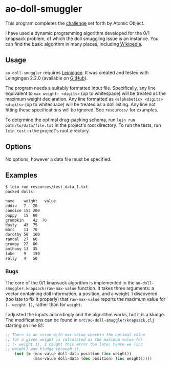 # ao-doll-smuggler

This program completes the
[challenge](https://github.com/micahalles/doll-smuggler) set forth by
Atomic Object.

I have used a dynamic programming algorithm developed for the 0/1
knapsack problem, of which the doll smuggling issue is an
instance. You can find the basic algorithm in many places, including
[Wikipedia](https://en.wikipedia.org/wiki/Knapsack_problem#0.2F1_Knapsack_Problem).

## Usage

`ao-doll-smuggler` requires [Leiningen](http://leiningen.org/). It was
created and tested with Leingingen 2.2.0 (available on
[GitHub](https://raw.github.com/technomancy/leiningen/stable/bin/lein)).

The program needs a suitably formatted input file. Specifically, any
line equivalent to `max weight: <digits>` (up to whitespace) will be
treated as the maximum weight declaration. Any line formatted as
`<alphabetic> <digits> <digits>` (up to whitespace) will be treated as
a doll listing. Any line not fitting these specifications will be
ignored. See `resources/` for examples.

To determine the optimal drug-packing schema, run `lein run
path/to/data/file.txt` in the project's root directory. To run the
tests, run `lein test` in the project's root directory.

## Options

No options, however a data file must be specified.

## Examples

```sh
$ lein run resources/test_data_1.txt
packed dolls:

name    weight   value
eddie	7	20
candice	153	200
puppy	15	60
grumpkin	42	70
dusty	43	75
marc	11	70
dorothy	50	160
randal	27	60
grumpy	22	80
anthony	13	35
luke	9	150
sally	4	50
```

### Bugs

The core of the 0/1 knapsack algorithm is implemented in the
`ao-doll-smuggler.knapsack/raw-max-value` function. It takes three
arguments: a vector containing doll information, a position, and a
weight. I discovered (too late to fix it properly) that
`raw-max-value` reports the maximum value for `(- weight 1)`, rather
than for `weight`.

I adjusted the inputs accordingly and the algorithm works, but it is a
kludge. The modifications can be found in
`src/ao-doll-smuggler/knapsack.clj` starting on line 81:

```clojure
;; There is an issue with max-value wherein the optimal value
;; for a given weight is calculated as the maximum value for
;; (- weight 1). I caught this error too late; hence we (inc
;; weight) and kludge through it.
    (not (= (max-value doll-data position (inc weight))
            (max-value doll-data (dec position) (inc weight)))))
```
